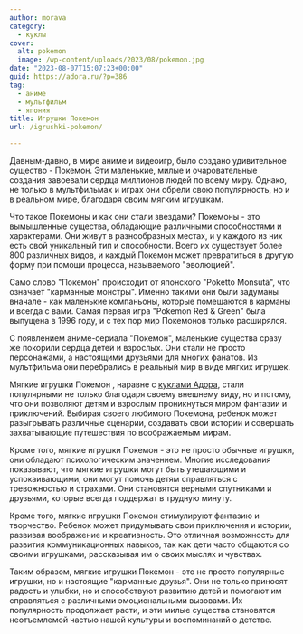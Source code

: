 ```yaml
---
author: morava
category:
  - куклы
cover:
  alt: pokemon
  image: /wp-content/uploads/2023/08/pokemon.jpg
date: "2023-08-07T15:07:23+00:00"
guid: https://adora.ru/?p=386
tag:
  - аниме
  - мультфильм
  - япония
title: Игрушки Покемон
url: /igrushki-pokemon/

---
```

Давным\-давно, в мире аниме и видеоигр, было создано удивительное существо \- Покемон. Эти маленькие, милые и очаровательные создания завоевали сердца миллионов людей по всему миру. Однако, не только в мультфильмах и играх они обрели свою популярность, но и в реальном мире, благодаря своим мягким игрушкам.

Что такое Покемоны и как они стали звездами? Покемоны \- это вымышленные существа, обладающие различными способностями и характерами. Они живут в разнообразных местах, и у каждого из них есть свой уникальный тип и способности. Всего их существует более 800 различных видов, и каждый Покемон может превратиться в другую форму при помощи процесса, называемого "эволюцией".

Само слово "Покемон" происходит от японского "Poketto Monsutā", что означает "карманные монстры". Именно такими они были задуманы вначале - как маленькие компаньоны, которые помещаются в карманы и всегда с вами. Самая первая игра "Pokemon Red & Green" была выпущена в 1996 году, и с тех пор мир Покемонов только расширялся.

С появлением аниме-сериала "Покемон", маленькие существа сразу же покорили сердца детей и взрослых. Они стали не просто персонажами, а настоящими друзьями для многих фанатов. Из мультфильма они перебрались в реальный мир в виде мягких игрушек.

Мягкие игрушки Покемон , наравне с [куклами Адора](https://www.adora.ru/kukla-adora/573/), стали популярными не только благодаря своему внешнему виду, но и потому, что они позволяют детям и взрослым проникнуться миром фантазии и приключений. Выбирая своего любимого Покемона, ребенок может разыгрывать различные сценарии, создавать свои истории и совершать захватывающие путешествия по воображаемым мирам.

Кроме того, мягкие игрушки Покемон \- это не просто обычные игрушки, они обладают психологическим значением. Многие исследования показывают, что мягкие игрушки могут быть утешающими и успокаивающими, они могут помочь детям справляться с тревожностью и страхами. Они становятся верными спутниками и друзьями, которые всегда поддержат в трудную минуту.

Кроме того, мягкие игрушки Покемон стимулируют фантазию и творчество. Ребенок может придумывать свои приключения и истории, развивая воображение и креативность. Это отличная возможность для развития коммуникационных навыков, так как дети часто общаются со своими игрушками, рассказывая им о своих мыслях и чувствах.

Таким образом, мягкие игрушки Покемон \- это не просто популярные игрушки, но и настоящие "карманные друзья". Они не только приносят радость и улыбки, но и способствуют развитию детей и помогают им справляться с различными эмоциональными вызовами. Их популярность продолжает расти, и эти милые существа становятся неотъемлемой частью нашей культуры и воспоминаний о детстве.
